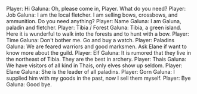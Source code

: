 Player: Hi
Galuna: Oh, please come in, Player. What do you need?
Player: Job
Galuna: I am the local fletcher. I am selling bows, crossbows, and ammunition. Do you need anything?
Player: Name
Galuna: I am Galuna, paladin and fletcher.
Player: Tibia / Forest
Galuna: Tibia, a green island. Here it is wunderful to walk into the forests and to hunt with a bow.
Player: Time
Galuna: Don't bother me. Go and buy a watch.
Player: Paladins
Galuna: We are feared warriors and good marksmen. Ask Elane if want to know more about the guild.
Player: Elf
Galuna: It is rumored that they live in the northeast of Tibia. They are the best in archery.
Player: Thais
Galuna: We have visitors of all kind in Thais, only elves show up seldom.
Player: Elane
Galuna: She is the leader of all paladins.
Player: Gorn
Galuna: I supplied him with my goods in the past, now I sell them myself.
Player: Bye
Galuna: Good bye.